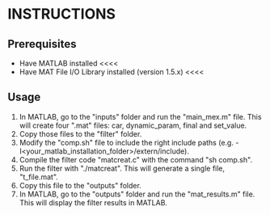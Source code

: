 # INSTRUCTIONS

## Prerequisites
 * Have MATLAB installed <<<<
 * Have MAT File I/O Library installed (version 1.5.x) <<<<

## Usage

1. In MATLAB, go to the "inputs" folder and run the "main_mex.m" file. This will create four ".mat" files: car, dynamic_param, final and set_value.
2. Copy those files to the "filter" folder.
3. Modify the "comp.sh" file to include the right include paths (e.g. -I<your_matlab_installation_folder>/extern/include).
4. Compile the filter code "matcreat.c" with the command "sh comp.sh".
5. Run the filter with "./matcreat". This will generate a single file, "t_file.mat".
6. Copy this file to the "outputs" folder.
7. In MATLAB, go to the "outputs" folder and run the "mat_results.m" file. This will display the filter results in MATLAB.
